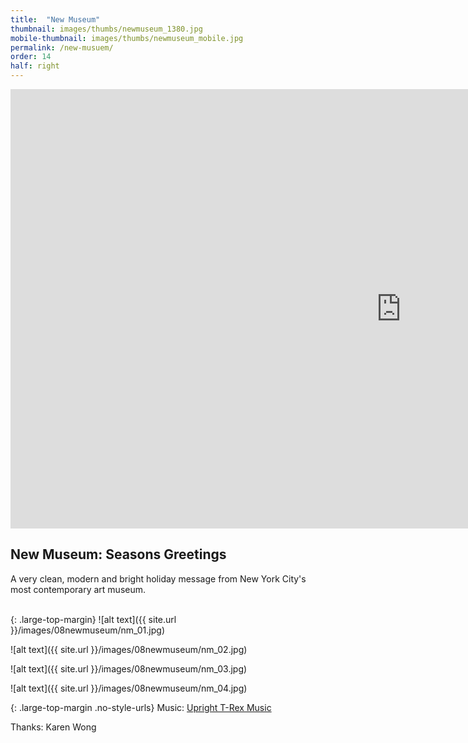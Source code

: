 ```yaml
---
title:  "New Museum"
thumbnail: images/thumbs/newmuseum_1380.jpg
mobile-thumbnail: images/thumbs/newmuseum_mobile.jpg
permalink: /new-musuem/
order: 14
half: right
---
```


<div class='embed-container'>
 <iframe src="https://player.vimeo.com/video/114090705?color=f16961&title=0&byline=0&portrait=0" width="1250" height="703" frameborder="0" webkitallowfullscreen mozallowfullscreen allowfullscreen></iframe>
</div>

## **New Museum: Seasons Greetings**
A very clean, modern and bright holiday message from New York City's most contemporary art museum.
<br/>
<br/>

{: .large-top-margin}
![alt text]({{ site.url }}/images/08newmuseum/nm_01.jpg)

![alt text]({{ site.url }}/images/08newmuseum/nm_02.jpg)

![alt text]({{ site.url }}/images/08newmuseum/nm_03.jpg)

![alt text]({{ site.url }}/images/08newmuseum/nm_04.jpg)

{: .large-top-margin .no-style-urls}
Music: [Upright T-Rex Music](http://uprighttrexmusic.com)

Thanks: Karen Wong
